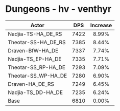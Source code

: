 # Dungeons - hv - venthyr
| Actor | DPS | Increase |
|---|:---:|:---:|
|Nadjia-TS-HA_DE_RS|7422|8.99%|
|Theotar-SS-HA_DE_RS|7385|8.44%|
|Draven-BfW-HA_DE|7337|7.74%|
|Nadjia-TS_EP-HA_DE|7335|7.71%|
|Theotar-SS_RP-HA_DE|7293|7.09%|
|Theotar-SS_WP-HA_DE|7280|6.90%|
|Draven-HA_DE_RS|7249|6.45%|
|Nadjia-TS_DD-HA_DE|7235|6.24%|
|Base|6810|0.00%|
